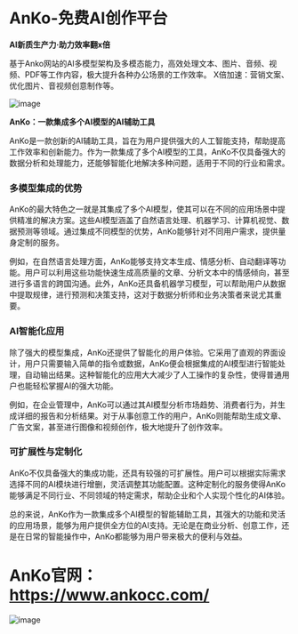 # AnKo-免费AI创作平台

**AI新质生产力·助力效率翻x倍**

基于Anko网站的AI多模型架构及多模态能力，高效处理文本、图片、音频、视频、PDF等工作内容，极大提升各种办公场景的工作效率。
X倍加速：营销文案、优化图片、音视频创意制作等。

![image](https://github.com/user-attachments/assets/b350cc99-50f8-4f2a-81fd-fbfdac0f873e)

**AnKo：一款集成多个AI模型的AI辅助工具**

AnKo是一款创新的AI辅助工具，旨在为用户提供强大的人工智能支持，帮助提高工作效率和创新能力。作为一款集成了多个AI模型的工具，AnKo不仅具备强大的数据分析和处理能力，还能够智能化地解决多种问题，适用于不同的行业和需求。

### 多模型集成的优势

AnKo的最大特色之一就是其集成了多个AI模型，使其可以在不同的应用场景中提供精准的解决方案。这些AI模型涵盖了自然语言处理、机器学习、计算机视觉、数据预测等领域。通过集成不同模型的优势，AnKo能够针对不同用户需求，提供量身定制的服务。

例如，在自然语言处理方面，AnKo能够支持文本生成、情感分析、自动翻译等功能。用户可以利用这些功能快速生成高质量的文章、分析文本中的情感倾向，甚至进行多语言的跨国沟通。此外，AnKo还具备机器学习模型，可以帮助用户从数据中提取规律，进行预测和决策支持，这对于数据分析师和业务决策者来说尤其重要。

### AI智能化应用

除了强大的模型集成，AnKo还提供了智能化的用户体验。它采用了直观的界面设计，用户只需要输入简单的指令或数据，AnKo便会根据集成的AI模型进行智能处理，自动输出结果。这种智能化的应用大大减少了人工操作的复杂性，使得普通用户也能轻松掌握AI的强大功能。

例如，在企业管理中，AnKo可以通过其AI模型分析市场趋势、消费者行为，并生成详细的报告和分析结果。对于从事创意工作的用户，AnKo则能帮助生成文章、广告文案，甚至进行图像和视频创作，极大地提升了创作效率。

### 可扩展性与定制化

AnKo不仅具备强大的集成功能，还具有较强的可扩展性。用户可以根据实际需求选择不同的AI模块进行增删，灵活调整其功能配置。这种定制化的服务使得AnKo能够满足不同行业、不同领域的特定需求，帮助企业和个人实现个性化的AI体验。

总的来说，AnKo作为一款集成多个AI模型的智能辅助工具，其强大的功能和灵活的应用场景，能够为用户提供全方位的AI支持。无论是在商业分析、创意工作，还是在日常的智能操作中，AnKo都能够为用户带来极大的便利与效益。

# AnKo官网：https://www.ankocc.com/

![image](https://github.com/user-attachments/assets/94cf4e60-1fcc-4ed8-8b79-13cf7b179f47)

